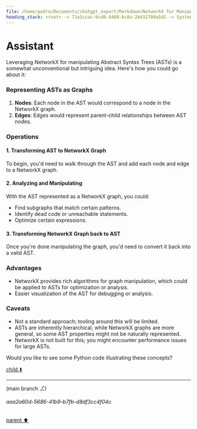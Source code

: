 ```yaml
---
file: /home/pedro/Documents/chatgpt_export/Markdown/NetworkX for Manipulating ASTs.md
heading_stack: <root> -> 71a1ccac-6cd0-4408-bc8a-2b431709a5d1 -> System -> 1dad7dfb-bea4-4abe-9d4a-6ce3af566faa -> System -> aaa28000-9b67-40c0-adba-594fac31b5cd -> User -> 470ac03f-1ee2-40df-9d83-ca0d9770fcde -> Assistant
---
```

# Assistant

Leveraging NetworkX for manipulating Abstract Syntax Trees (ASTs) is a somewhat unconventional but intriguing idea. Here's how you could go about it:

### Representing ASTs as Graphs
1. **Nodes**: Each node in the AST would correspond to a node in the NetworkX graph.
2. **Edges**: Edges would represent parent-child relationships between AST nodes.

### Operations

#### 1. Transforming AST to NetworkX Graph
To begin, you'd need to walk through the AST and add each node and edge to a NetworkX graph.

#### 2. Analyzing and Manipulating
With the AST represented as a NetworkX graph, you could:
- Find subgraphs that match certain patterns.
- Identify dead code or unreachable statements.
- Optimize certain expressions.

#### 3. Transforming NetworkX Graph back to AST
Once you're done manipulating the graph, you'd need to convert it back into a valid AST.

### Advantages
- NetworkX provides rich algorithms for graph manipulation, which could be applied to ASTs for optimization or analysis.
- Easier visualization of the AST for debugging or analysis.

### Caveats
- Not a standard approach; tooling around this will be limited.
- ASTs are inherently hierarchical, while NetworkX graphs are more general, so some AST properties might not be naturally represented.
- NetworkX is not built for this; you might encounter performance issues for large ASTs.

Would you like to see some Python code illustrating these concepts?

[child ⬇️](#aaa2a60d-5686-41b9-b7fb-d8df3cc4f04c)

---

(main branch ⎇)
###### aaa2a60d-5686-41b9-b7fb-d8df3cc4f04c
[parent ⬆️](#470ac03f-1ee2-40df-9d83-ca0d9770fcde)
